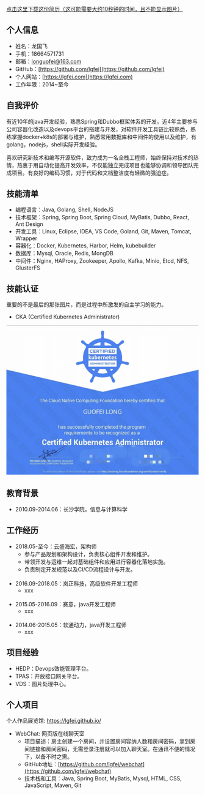<!--hide.o-->
[点击这里下载这份简历（这可能需要大约10秒钟的时间，且不能显示图片）](https://tool.lgfei.com/v1/md/downloadResume)
<!--hide.c-->
## 个人信息

* 姓名：龙国飞
* 手机：18664571731
* 邮箱：longuofei@163.com
* GitHub：[https://github.com/lgfei](https://github.com/lgfei)
* 个人网站：[https://lgfei.com](https://lgfei.com)
* 工作年限：2014~至今

## 自我评价

有近10年的java开发经验，熟悉Spring和Dubbo框架体系的开发。近4年主要参与公司容器化改造以及devops平台的搭建与开发，对软件开发工具链比较熟悉，熟练掌握docker+k8s的部署与维护，熟悉常用数据库和中间件的使用以及维护，有golang，nodejs，shell实际开发经验。

喜欢研究新技术和编写开源软件，致力成为一名全栈工程师，始终保持对技术的热情，热衷于用自动化提高开发效率，不仅能独立完成项目也能够协调和领导团队完成项目。有良好的编码习惯，对于代码和文档整洁度有轻微的强迫症。

## 技能清单

* 编程语言：Java, Golang, Shell, NodeJS
* 技术框架：Spring, Spring Boot, Spring Cloud, MyBatis, Dubbo, React, Ant Design
* 开发工具：Linux, Eclipse, IDEA, VS Code, Goland, Git, Maven, Tomcat, Wrapper
* 容器化：Docker, Kubernetes, Harbor, Helm, kubebuilder
* 数据库：Mysql, Oracle, Redis, MongDB
* 中间件：Nginx, HAProxy, Zookeeper, Apollo, Kafka, Minio, Etcd, NFS, GlusterFS

## 技能认证
重要的不是最后的那张图片，而是过程中所激发的自主学习的能力。
* CKA (Certified Kubernetes Administrator) <br/>
<!--hide.o-->
![avatar](cka.jpg)
<!--hide.c-->

## 教育背景

* 2010.09-2014.06：长沙学院，信息与计算科学

## 工作经历

* 2018.05-至今：云盛海宏，架构师
  - 参与产品规划和架构设计，负责核心组件开发和维护。
  - 带领开发与运维一起对基础组件和应用进行容器化落地实施。
  - 负责制定开发规范以及CI/CD流程设计与开发。
<br><br>
* 2016.09-2018.05：岚正科技，高级软件开发工程师
  - xxx
<br><br>
* 2015.05-2016.09：赛意，java开发工程师
  - xxx
<br><br>
* 2014.06-2015.05：软通动力，java开发工程师
  - xxx

## 项目经验

* HEDP：Devops效能管理平台。
* TPAS：开放接口网关平台。
* VDS：图片处理中心。

## 个人项目
个人作品展览馆: https://lgfei.github.io/ 
* WebChat: 网页版在线聊天室
  - 项目描述：房主创建一个房间，并设置房间容纳人数和房间密码，拿到房间链接和房间密码，无需登录注册就可以加入聊天室。在通讯不便的情况下，以备不时之需。
  - GitHub地址：[https://github.com/lgfei/webchat](https://github.com/lgfei/webchat)
  - 技术栈和工具：Java, Spring Boot, MyBatis, Mysql, HTML, CSS, JavaScript, Maven, Git
